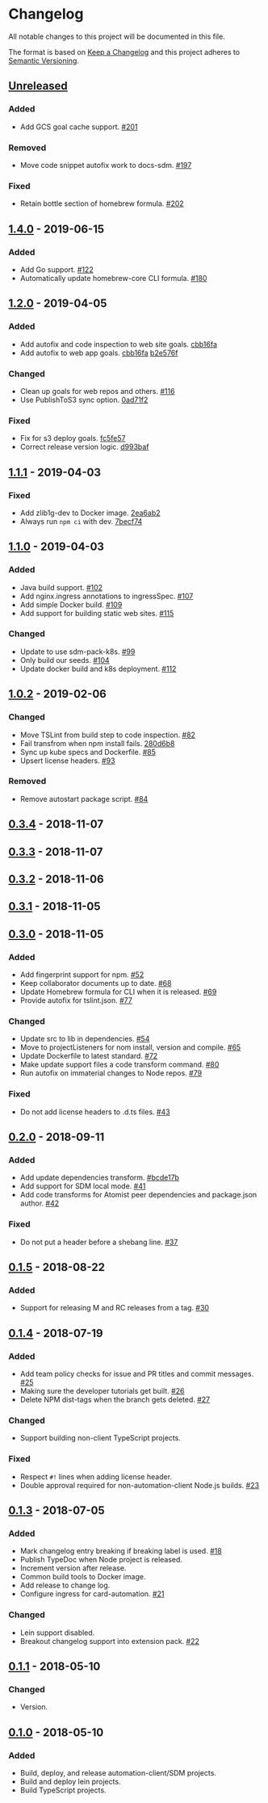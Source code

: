 # Changelog

All notable changes to this project will be documented in this file.

The format is based on [Keep a Changelog](http://keepachangelog.com/)
and this project adheres to [Semantic Versioning](http://semver.org/).

## [Unreleased](https://github.com/atomist/atomist-sdm/compare/1.4.0...HEAD)

### Added

-   Add GCS goal cache support. [#201](https://github.com/atomist/atomist-sdm/issues/201)

### Removed

-   Move code snippet autofix work to docs-sdm. [#197](https://github.com/atomist/atomist-sdm/issues/197)

### Fixed

-   Retain bottle section of homebrew formula. [#202](https://github.com/atomist/atomist-sdm/issues/202)

## [1.4.0](https://github.com/atomist/atomist-sdm/compare/1.2.0...1.4.0) - 2019-06-15

### Added

-   Add Go support. [#122](https://github.com/atomist/atomist-sdm/issues/122)
-   Automatically update homebrew-core CLI formula. [#180](https://github.com/atomist/atomist-sdm/issues/180)

## [1.2.0](https://github.com/atomist/atomist-sdm/compare/1.1.1...1.2.0) - 2019-04-05

### Added

-   Add autofix and code inspection to web site goals. [cbb16fa](https://github.com/atomist/atomist-sdm/commit/cbb16facfff9244c16a1f5194be4ad1dc11fb6d3)
-   Add autofix to web app goals. [cbb16fa](https://github.com/atomist/atomist-sdm/commit/cbb16facfff9244c16a1f5194be4ad1dc11fb6d3) [b2e576f](https://github.com/atomist/atomist-sdm/commit/b2e576f11b0620835c892fae7fd8f5b8b1b81028)

### Changed

-   Clean up goals for web repos and others. [#116](https://github.com/atomist/atomist-sdm/issues/116)
-   Use PublishToS3 sync option. [0ad71f2](https://github.com/atomist/atomist-sdm/commit/0ad71f2821d8f40eafd416951fe64d159a8b93b0)

### Fixed

-   Fix for s3 deploy goals. [fc5fe57](https://github.com/atomist/atomist-sdm/commit/fc5fe572fe9aab5225496bcbec5138b6fe76d9f6)
-   Correct release version logic. [d993baf](https://github.com/atomist/atomist-sdm/commit/d993baff9943b0da9c1ec8a922188890771a3dfd)

## [1.1.1](https://github.com/atomist/atomist-sdm/compare/1.1.0...1.1.1) - 2019-04-03

### Fixed

-   Add zlib1g-dev to Docker image. [2ea6ab2](https://github.com/atomist/atomist-sdm/commit/2ea6ab23950145d7b6978fbaae328b953171d85d)
-   Always run `npm ci` with dev. [7becf74](https://github.com/atomist/atomist-sdm/commit/7becf74d3f36050ab23c2e5e8e26baa0c37e969e)

## [1.1.0](https://github.com/atomist/atomist-sdm/compare/1.0.2...1.1.0) - 2019-04-03

### Added

-   Java build support. [#102](https://github.com/atomist/atomist-sdm/issues/102)
-   Add nginx.ingress annotations to ingressSpec. [#107](https://github.com/atomist/atomist-sdm/issues/107)
-   Add simple Docker build. [#109](https://github.com/atomist/atomist-sdm/issues/109)
-   Add support for building static web sites. [#115](https://github.com/atomist/atomist-sdm/issues/115)

### Changed

-   Update to use sdm-pack-k8s. [#99](https://github.com/atomist/atomist-sdm/issues/99)
-   Only build our seeds. [#104](https://github.com/atomist/atomist-sdm/issues/104)
-   Update docker build and k8s deployment. [#112](https://github.com/atomist/atomist-sdm/issues/112)

## [1.0.2](https://github.com/atomist/atomist-sdm/compare/0.3.4...1.0.2) - 2019-02-06

### Changed

-   Move TSLint from build step to code inspection. [#82](https://github.com/atomist/atomist-sdm/issues/82)
-   Fail transfrom when npm install fails. [280d6b8](https://github.com/atomist/atomist-sdm/commit/280d6b893ac2c3c5d09454c0155971d8e1dec53e)
-   Sync up kube specs and Dockerfile. [#85](https://github.com/atomist/atomist-sdm/issues/85)
-   Upsert license headers. [#93](https://github.com/atomist/atomist-sdm/issues/93)

### Removed

-   Remove autostart package script. [#84](https://github.com/atomist/atomist-sdm/issues/84)

## [0.3.4](https://github.com/atomist/atomist-sdm/compare/0.3.3...0.3.4) - 2018-11-07

## [0.3.3](https://github.com/atomist/atomist-sdm/compare/0.3.2...0.3.3) - 2018-11-07

## [0.3.2](https://github.com/atomist/atomist-sdm/compare/0.3.1...0.3.2) - 2018-11-06

## [0.3.1](https://github.com/atomist/atomist-sdm/compare/0.3.0...0.3.1) - 2018-11-05

## [0.3.0](https://github.com/atomist/atomist-sdm/compare/0.2.0...0.3.0) - 2018-11-05

### Added

-   Add fingerprint support for npm. [#52](https://github.com/atomist/atomist-sdm/issues/52)
-   Keep collaborator documents up to date. [#68](https://github.com/atomist/atomist-sdm/issues/68)
-   Update Homebrew formula for CLI when it is released. [#69](https://github.com/atomist/atomist-sdm/issues/69)
-   Provide autofix for tslint.json. [#77](https://github.com/atomist/atomist-sdm/issues/77)

### Changed

-   Update src to lib in dependencies. [#54](https://github.com/atomist/atomist-sdm/issues/54)
-   Move to projectListeners for nom install, version and compile. [#65](https://github.com/atomist/atomist-sdm/issues/65)
-   Update Dockerfile to latest standard. [#72](https://github.com/atomist/atomist-sdm/issues/72)
-   Make update support files a code transform command. [#80](https://github.com/atomist/atomist-sdm/issues/80)
-   Run autofix on immaterial changes to Node repos. [#79](https://github.com/atomist/atomist-sdm/issues/79)

### Fixed

-   Do not add license headers to .d.ts files. [#43](https://github.com/atomist/atomist-sdm/issues/43)

## [0.2.0](https://github.com/atomist/atomist-sdm/compare/0.1.5...0.2.0) - 2018-09-11

### Added

-   Add update dependencies transform. [#bcde17b](https://github.com/atomist/atomist-sdm/commit/bcde17b9e09a0f27f14884892599004adc3ffce4)
-   Add support for SDM local mode. [#41](https://github.com/atomist/atomist-sdm/issues/41)
-   Add code transforms for Atomist peer dependencies and package.json author. [#42](https://github.com/atomist/atomist-sdm/issues/42)

### Fixed

-   Do not put a header before a shebang line. [#37](https://github.com/atomist/atomist-sdm/issues/37)

## [0.1.5](https://github.com/atomist/atomist-sdm/compare/0.1.4...0.1.5) - 2018-08-22

### Added

-   Support for releasing M and RC releases from a tag. [#30](https://github.com/atomist/atomist-sdm/issues/30)

## [0.1.4](https://github.com/atomist/atomist-sdm/compare/0.1.3...0.1.4) - 2018-07-19

### Added

-   Add team policy checks for issue and PR titles and commit messages. [#25](https://github.com/atomist/atomist-sdm/issues/25)
-   Making sure the developer tutorials get built. [#26](https://github.com/atomist/atomist-sdm/issues/26)
-   Delete NPM dist-tags when the branch gets deleted. [#27](https://github.com/atomist/atomist-sdm/issues/27)

### Changed

-   Support building non-client TypeScript projects.

### Fixed

-   Respect `#!` lines when adding license header.
-   Double approval required for non-automation-client Node.js builds. [#23](https://github.com/atomist/atomist-sdm/issues/23)

## [0.1.3](https://github.com/atomist/atomist-sdm/compare/0.1.1...0.1.3) - 2018-07-05

### Added

-   Mark changelog entry breaking if breaking label is used. [#18](https://github.com/atomist/atomist-sdm/issues/18)
-   Publish TypeDoc when Node project is released.
-   Increment version after release.
-   Common build tools to Docker image.
-   Add release to change log.
-   Configure ingress for card-automation. [#21](https://github.com/atomist/atomist-sdm/issues/21)

### Changed

-   Lein support disabled.
-   Breakout changelog support into extension pack. [#22](https://github.com/atomist/atomist-sdm/issues/22)

## [0.1.1](https://github.com/atomist/atomist-sdm/compare/0.1.0...0.1.1) - 2018-05-10

### Changed

-   Version.

## [0.1.0](https://github.com/atomist/atomist-sdm/tree/0.1.0) - 2018-05-10

### Added

-   Build, deploy, and release automation-client/SDM projects.
-   Build and deploy lein projects.
-   Build TypeScript projects.
